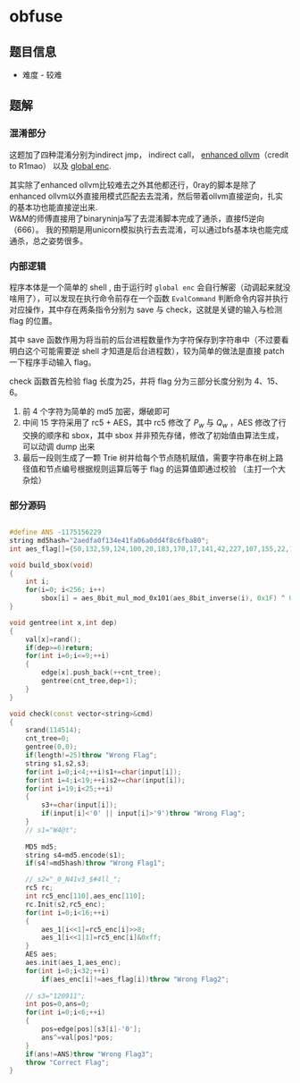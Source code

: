 # obfuse

## 题目信息

* 难度 - 较难

## 题解

### 混淆部分

这题加了四种混淆分别为indirect jmp， indirect call， [enhanced ollvm](https://bbs.pediy.com/thread-274778.htm)（credit to R1mao） 以及 [global enc](https://github.com/bluesadi/Pluto-Obfuscator).

其实除了enhanced ollvm比较难去之外其他都还行，0ray的脚本是除了enhanced ollvm以外直接用模式匹配去去混淆，然后带着ollvm直接逆向，扎实的基本功也能直接逆出来.  
W&M的师傅直接用了binaryninja写了去混淆脚本完成了通杀，直接f5逆向（666）。 我的预期是用unicorn模拟执行去去混淆，可以通过bfs基本块也能完成通杀，总之姿势很多。

### 内部逻辑
程序本体是一个简单的 shell , 由于运行时 ```global enc``` 会自行解密（动调起来就没啥用了），可以发现在执行命令前存在一个函数 ```EvalCommand``` 判断命令内容并执行对应操作，其中存在两条指令分别为 save 与 check，这就是关键的输入与检测 flag 的位置。

其中 save 函数作用为将当前的后台进程数量作为字符保存到字符串中（不过要看明白这个可能需要逆 shell 才知道是后台进程数），较为简单的做法是直接 patch 一下程序手动输入 flag。

check 函数首先检验 flag 长度为25，并将 flag 分为三部分长度分别为 4、15、6。
1. 前 4 个字符为简单的 md5 加密，爆破即可
2. 中间 15 字符采用了 rc5 + AES，其中 rc5 修改了 $P_w$ 与 $Q_w$ ，AES 修改了行交换的顺序和 sbox，其中 sbox 并非预先存储，修改了初始值由算法生成，可以动调 dump 出来
3. 最后一段则生成了一颗 Trie 树并给每个节点随机赋值，需要字符串在树上路径值和节点编号根据规则运算后等于 flag 的运算值即通过校验
   （主打一个大杂烩）

### 部分源码
```cpp

#define ANS -1175156229
string md5hash="2aedfa0f134e41fa06a0dd4f8c6fba80";
int aes_flag[]={50,132,59,124,100,20,183,170,17,141,42,227,107,155,22,149,74,185,197,7,185,236,102,205,254,235,177,0,14,172,148,168};

void build_sbox(void)
{
    int i;
    for(i=0; i<256; i++)
        sbox[i] = aes_8bit_mul_mod_0x101(aes_8bit_inverse(i), 0x1F) ^ 0x37;
}

void gentree(int x,int dep)
{
    val[x]=rand();
    if(dep>=6)return;
    for(int i=0;i<=9;++i)
    {
        edge[x].push_back(++cnt_tree);
        gentree(cnt_tree,dep+1);
    }
}

void check(const vector<string>&cmd)
{
    srand(114514);
    cnt_tree=0;
    gentree(0,0);
    if(length!=25)throw "Wrong Flag";
    string s1,s2,s3;
    for(int i=0;i<4;++i)s1+=char(input[i]);
    for(int i=4;i<19;++i)s2+=char(input[i]);
    for(int i=19;i<25;++i)
    {
        s3+=char(input[i]);
        if(input[i]<'0' || input[i]>'9')throw "Wrong Flag";
    }
    // s1="W4@t";
    
    MD5 md5;
    string s4=md5.encode(s1);
    if(s4!=md5hash)throw "Wrong Flag1";

    // s2="_0_N41v3_$#4ll_";
    rc5 rc;
    int rc5_enc[110],aes_enc[110];
    rc.Init(s2,rc5_enc);
    for(int i=0;i<16;++i)
    {
        aes_1[i<<1]=rc5_enc[i]>>8;
        aes_1[i<<1|1]=rc5_enc[i]&0xff;
    }
    AES aes;
    aes.init(aes_1,aes_enc);
    for(int i=0;i<32;++i)
        if(aes_enc[i]!=aes_flag[i])throw "Wrong Flag2";
    
    // s3="120911";
    int pos=0,ans=0;
    for(int i=0;i<6;++i)
    {
        pos=edge[pos][s3[i]-'0'];
        ans^=val[pos]*pos;
    }
    if(ans!=ANS)throw "Wrong Flag3";
    throw "Correct Flag";
}
```